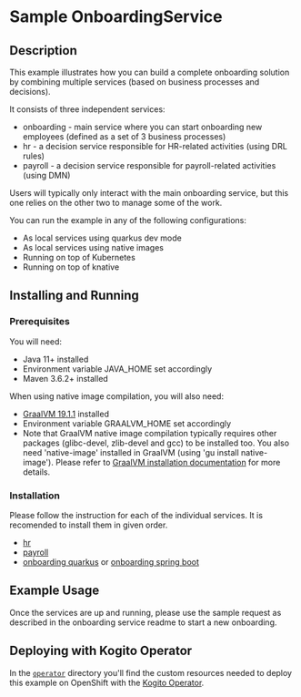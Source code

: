 # Sample OnboardingService

## Description

This example illustrates how you can build a complete onboarding solution by combining multiple services (based on business processes and decisions).

It consists of three independent services:

* onboarding - main service where you can start onboarding new employees (defined as a set of 3 business processes)
* hr - a decision service responsible for HR-related activities (using DRL rules)
* payroll - a decision service responsible for payroll-related activities (using DMN)

Users will typically only interact with the main onboarding service, but this one relies on the other two to manage some of the work.

You can run the example in any of the following configurations:
* As local services using quarkus dev mode
* As local services using native images
* Running on top of Kubernetes
* Running on top of knative

## Installing and Running

### Prerequisites

You will need:
  - Java 11+ installed
  - Environment variable JAVA_HOME set accordingly
  - Maven 3.6.2+ installed

When using native image compilation, you will also need:
  - [GraalVM 19.1.1](https://github.com/oracle/graal/releases/tag/vm-19.1.1) installed
  - Environment variable GRAALVM_HOME set accordingly
  - Note that GraalVM native image compilation typically requires other packages (glibc-devel, zlib-devel and gcc) to be installed too.  You also need 'native-image' installed in GraalVM (using 'gu install native-image'). Please refer to [GraalVM installation documentation](https://www.graalvm.org/docs/reference-manual/aot-compilation/#prerequisites) for more details.

### Installation

Please follow the instruction for each of the individual services. It is recomended to install them in given order.

* [hr](hr/README.md)
* [payroll](payroll/README.md)
* [onboarding quarkus](onboarding-quarkus/README.md) or [onboarding spring boot](onboarding-springboot/README.md)

## Example Usage

Once the services are up and running, please use the sample request as described in the onboarding service readme to start a new onboarding.

## Deploying with Kogito Operator

In the [`operator`](operator) directory you'll find the custom resources needed to deploy this example on OpenShift with the [Kogito Operator](https://docs.jboss.org/kogito/release/latest/html_single/#chap_kogito-deploying-on-openshift).
